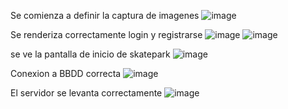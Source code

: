 Se comienza a definir la captura de imagenes
![image](https://github.com/LTEAdmin/skaterPark/assets/157530292/7c6280f1-7682-4ff4-bc0c-a17238cb0f05)

Se renderiza correctamente login y registrarse
![image](https://github.com/LTEAdmin/skaterPark/assets/157530292/4928da79-5bf5-4c1d-bf8a-11b55ff90c2d)
![image](https://github.com/LTEAdmin/skaterPark/assets/157530292/978b86d3-b024-4e5e-b607-e8f88b158a47)

se ve la pantalla de inicio de skatepark
![image](https://github.com/LTEAdmin/skaterPark/assets/157530292/35ef8570-06db-4fcb-a8ba-b9163dee8496)

Conexion a BBDD correcta
![image](https://github.com/LTEAdmin/skaterPark/assets/157530292/56a293d7-14f6-4834-ad11-e58a8e9faf1c)

El servidor se levanta correctamente
![image](https://github.com/LTEAdmin/skaterPark/assets/157530292/0caef780-77bd-4bc0-9015-38eac1df19d4)
